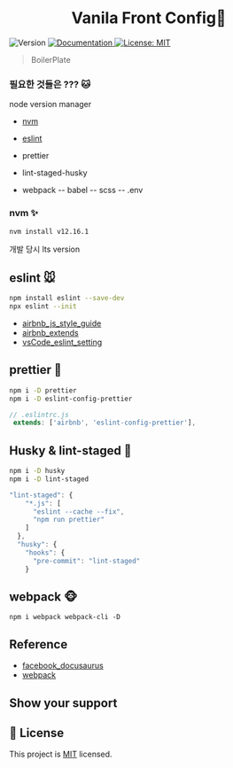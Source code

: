 <h1 align="center">Vanila Front Config👋</h1>
<p>
  <img alt="Version" src="https://img.shields.io/badge/version-0.1.0-blue.svg?cacheSeconds=2592000" />
  <a href="localhost:8080" target="_blank">
    <img alt="Documentation" src="https://img.shields.io/badge/documentation-yes-brightgreen.svg" />
  </a>
  <a href="MIT" target="_blank">
    <img alt="License: MIT" src="https://img.shields.io/badge/License-MIT-yellow.svg" />
  </a>
</p>

> BoilerPlate

### 필요한 것들은 ??? 🐱

node version manager

- [nvm](https://github.com/nvm-sh/nvm)

- [eslint](https://eslint.org/docs/user-guide/getting-started)
- prettier
- lint-staged-husky
- webpack
-- babel
-- scss
-- .env

### nvm ✨

```sh
nvm install v12.16.1
```

개발 당시 lts version

## eslint 🐭

```sh
npm install eslint --save-dev
npx eslint --init
```

- [airbnb_js_style_guide](https://github.com/airbnb/javascript)
- [airbnb_extends](https://github.com/airbnb/javascript/tree/master/packages/eslint-config-airbnb)
- [vsCode_eslint_setting](https://github.com/microsoft/vscode-eslint)

## prettier 🐰

```sh
npm i -D prettier 
npm i -D eslint-config-prettier
```

```js
// .eslintrc.js
 extends: ['airbnb', 'eslint-config-prettier'],
```

## Husky & lint-staged 🐷

```sh
npm i -D husky
npm i -D lint-staged
```

```js
"lint-staged": {
    "*.js": [
      "eslint --cache --fix",
      "npm run prettier"
    ]
  },
  "husky": {
    "hooks": {
      "pre-commit": "lint-staged"
    }
```
## webpack 🐵
```
npm i webpack webpack-cli -D
```




## Reference

- [facebook_docusaurus](https://github.com/facebook/docusaurus)
- [webpack](https://joshua1988.github.io/webpack-guide/webpack/what-is-webpack.html#%EC%9B%B9%ED%8C%A9%EC%9D%B4%EB%9E%80)

## Show your support

## 📝 License

This project is [MIT](MIT) licensed.
